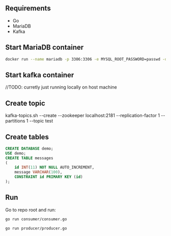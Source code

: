 ## Requirements
 - Go
 - MariaDB
 - Kafka

## Start MariaDB container

```sh
docker run --name mariadb -p 3306:3306 -e MYSQL_ROOT_PASSWORD=passwd -d mariadb:10
```

## Start kafka container

//TODO: curretly just running locally on host machine

## Create topic
kafka-topics.sh --create --zookeeper localhost:2181 --replication-factor 1 --partitions 1 --topic test

## Create tables
```sql
CREATE DATABASE demo;
USE demo;
CREATE TABLE messages
(
    id INT(11) NOT NULL AUTO_INCREMENT,
    message VARCHAR(100),
    CONSTRAINT id PRIMARY KEY (id)
);
```

## Run

Go to repo root and run:

```sh
go run consumer/consumer.go
```

```sh
go run producer/producer.go
```
